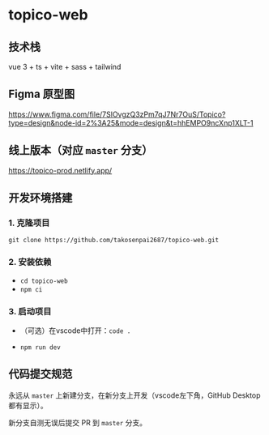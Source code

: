 # topico-web

## 技术栈

vue 3 + ts + vite + sass + tailwind

## Figma 原型图

https://www.figma.com/file/7SlOvgzQ3zPm7qJ7Nr7OuS/Topico?type=design&node-id=2%3A25&mode=design&t=hhEMPO9ncXnp1XLT-1

## 线上版本（对应 `master` 分支）

https://topico-prod.netlify.app/

## 开发环境搭建

### 1. 克隆项目

`git clone https://github.com/takosenpai2687/topico-web.git`

### 2. 安装依赖

- `cd topico-web`
- `npm ci`

### 3. 启动项目

- （可选）在vscode中打开：`code .`

- `npm run dev`

## 代码提交规范

永远从 `master` 上新建分支，在新分支上开发（vscode左下角，GitHub Desktop都有显示）。

新分支自测无误后提交 PR 到 `master` 分支。
